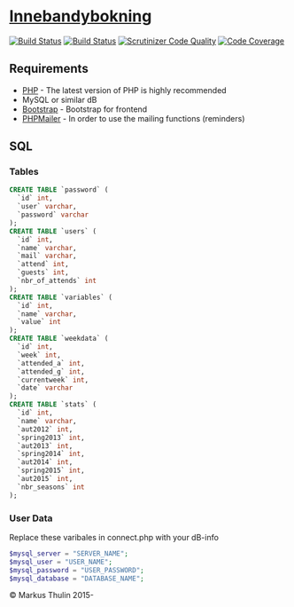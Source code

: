 # [Innebandybokning](https://github.com/thulin82/innebandybokning)
[![Build Status](https://travis-ci.org/thulin82/innebandybokning.svg?branch=master)](https://travis-ci.org/thulin82/innebandybokning)
[![Build Status](https://scrutinizer-ci.com/g/thulin82/innebandybokning/badges/build.png?b=master)](https://scrutinizer-ci.com/g/thulin82/innebandybokning/build-status/master)
[![Scrutinizer Code Quality](https://scrutinizer-ci.com/g/thulin82/innebandybokning/badges/quality-score.png?b=master)](https://scrutinizer-ci.com/g/thulin82/innebandybokning/?branch=master)
[![Code Coverage](https://scrutinizer-ci.com/g/thulin82/innebandybokning/badges/coverage.png?b=master)](https://scrutinizer-ci.com/g/thulin82/innebandybokning/?branch=master)

## Requirements

* [PHP](http://php.net/) - The latest version of PHP is highly recommended
* MySQL or similar dB
* [Bootstrap](http://getbootstrap.com/) - Bootstrap for frontend
* [PHPMailer](https://github.com/PHPMailer/PHPMailer) - In order to use the mailing functions (reminders)

## SQL

### Tables
```SQL
CREATE TABLE `password` (
  `id` int,
  `user` varchar,
  `password` varchar 
);
CREATE TABLE `users` (
  `id` int,
  `name` varchar,
  `mail` varchar,
  `attend` int,
  `guests` int,
  `nbr_of_attends` int
);
CREATE TABLE `variables` (
  `id` int,
  `name` varchar,
  `value` int
);
CREATE TABLE `weekdata` (
  `id` int,
  `week` int,
  `attended_a` int,
  `attended_g` int,
  `currentweek` int,
  `date` varchar
);
CREATE TABLE `stats` (
  `id` int,
  `name` varchar,
  `aut2012` int,
  `spring2013` int,
  `aut2013` int,
  `spring2014` int,
  `aut2014` int,
  `spring2015` int,
  `aut2015` int,
  `nbr_seasons` int
);
```
### User Data
Replace these varibales in connect.php with your dB-info
```php
$mysql_server = "SERVER_NAME";
$mysql_user = "USER_NAME";
$mysql_password = "USER_PASSWORD";
$mysql_database = "DATABASE_NAME";
```

© Markus Thulin 2015-
